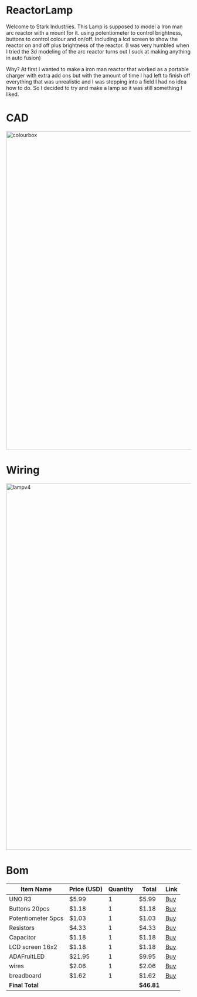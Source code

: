 # ReactorLamp
Welcome to Stark Industries. This Lamp is supposed to model a Iron man arc reactor with a mount for it. using potentiometer to control brightness, buttons to control colour and on/off. Including a lcd screen to show the reactor on and off plus brightness of the reactor. (I was very humbled when I tried the 3d modeling of the arc reactor turns out I suck at making anything in auto fusion)

Why? At first I wanted to make a iron man reactor that worked as a portable charger with extra add ons but with the amount of time I had left to finish off everything that was unrealistic and I was stepping into a field I had no idea how to do. So I decided to try and make a lamp so it was still something I liked. 

# CAD
<img width="1431" height="866" alt="colourbox" src="https://github.com/user-attachments/assets/eece40a8-063a-499f-b576-afca290d4437" />

# Wiring
<img width="1475" height="997" alt="lampv4" src="https://github.com/user-attachments/assets/a1d6b83a-0ae5-4528-95f7-c6c49969a552" />


# Bom
| Item Name          | Price (USD) | Quantity | Total  | Link                                                                                                                        |
|--------------------|-------------|----------|--------|-----------------------------------------------------------------------------------------------------------------------------|
| UNO R3             | $5.99       | 1        | $5.99  | [Buy](https://www.aliexpress.com/item/1005009516935566.html)                                                                |
| Buttons 20pcs      | $1.18       | 1        | $1.18  | [Buy](https://www.aliexpress.com/item/1005008563113806.html)                                                                |
| Potentiometer 5pcs | $1.03       | 1        | $1.03  | [Buy](https://www.aliexpress.com/item/1005008558672033.html)                                                                |
| Resistors          | $4.33       | 1        | $4.33  | [Buy](https://www.aliexpress.com/item/1005009541152189.html)                                                                |
| Capacitor          | $1.18       | 1        | $1.18  | [Buy](https://www.aliexpress.com/item/1005002524973878.html)                                                                |
| LCD screen 16x2    | $1.18       | 1        | $1.18  | [Buy](https://www.aliexpress.com/item/1005007531187322.html)                                                                |
| ADAFruitLED        | $21.95      | 1        | $9.95  | [Buy](https://www.amazon.ca/NeoPixel-LED-Ring-Integrated-driver/dp/B00RVZSTZK/)                                             |
| wires              | $2.06       | 1        | $2.06  | [Buy](https://www.aliexpress.com/item/1005003219096948.html)                                                                |
| breadboard         | $1.62       | 1        | $1.62  | [Buy](https://www.aliexpress.com/item/1005009458511526.html)                                                                |
| **Final Total**    |             |          | **$46.81** |                                                                                                                             |
